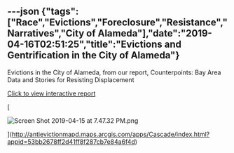---json
{"tags":["Race","Evictions","Foreclosure","Resistance","Narratives","City of Alameda"],"date":"2019-04-16T02:51:25","title":"Evictions and Gentrification in the City of Alameda"}
---

Evictions in the City of Alameda, from our report, Counterpoints: Bay Area Data and Stories for Resisting Displacement

[Click to view interactive report](http://antievictionmapd.maps.arcgis.com/apps/Cascade/index.html?appid=53bb2678ff2d41ff8f287cb7e84a6f4d)

[

![Screen Shot 2019-04-15 at 7.47.32 PM.png](/assets/uploads/Screen+Shot+2019-04-15+at+7.47.32+PM.png)

](http://antievictionmapd.maps.arcgis.com/apps/Cascade/index.html?appid=53bb2678ff2d41ff8f287cb7e84a6f4d)